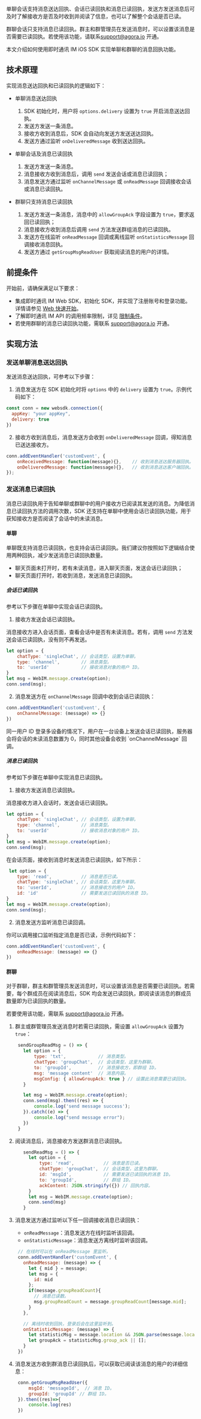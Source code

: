 单聊会话支持消息送达回执、会话已读回执和消息已读回执，发送方发送消息后可及时了解接收方是否及时收到并阅读了信息，也可以了解整个会话是否已读。

群聊会话只支持消息已读回执。群主和群管理员在发送消息时，可以设置该消息是否需要已读回执。若使用该功能，请联系[support@agora.io](mailto:support@agora.io) 开通。

本文介绍如何使用即时通讯 IM iOS SDK 实现单聊和群聊的消息回执功能。

## 技术原理

实现消息送达回执和已读回执的逻辑如下：

- 单聊消息送达回执

  1. SDK 初始化时，用户将 `options.delivery` 设置为 `true` 开启消息送达回执。
  2. 发送方发送一条消息。
  3. 接收方收到消息后，SDK 会自动向发送方发送送达回执。
  4. 发送方通过监听 `onDeliveredMessage` 收到送达回执。

- 单聊会话及消息已读回执
  1. 发送方发送一条消息。
  2. 消息接收方收到消息后，调用 `send` 发送会话或消息已读回执；
  3. 消息发送方通过监听 `onChannelMessage` 或 `onReadMessage` 回调接收会话或消息已读回执。

- 群聊只支持消息已读回执
  1. 发送方发送一条消息，消息中的 `allowGroupAck` 字段设置为 `true`，要求返回已读回执；
  2. 消息接收方收到消息后调用 `send` 方法发送群组消息的已读回执。
  3. 发送方在线监听 `onReadMessage` 回调或离线监听 `onStatisticsMessage` 回调接收消息回执。
  4. 发送方通过 `getGroupMsgReadUser` 获取阅读消息的用户的详情。

## 前提条件

开始前，请确保满足以下要求：

- 集成即时通讯 IM Web SDK，初始化 SDK，并实现了注册账号和登录功能。详情请参见 [Web 快速开始](./agora_chat_get_started_web)。
- 了解即时通讯 IM API 的调用频率限制，详见 [限制条件](./agora_chat_limitation)。
- 若使用群聊的消息已读回执功能，需联系 [support@agora.io](mailto:support@agora.io) 开通。

## 实现方法

### 发送单聊消息送达回执

发送消息送达回执，可参考以下步骤：

1. 消息发送方在 SDK 初始化时将 `options` 中的 `delivery` 设置为 `true`。示例代码如下：

```javascript
const conn = new websdk.connection({
  appKey: "your appKey",
  delivery: true
})
```

2. 接收方收到消息后，消息发送方会收到 `onDeliveredMessage` 回调，得知消息已送达接收方。

```javascript
conn.addEventHandler('customEvent', {
    onReceivedMessage: function(message){},    // 收到消息送达服务器回执。
    onDeliveredMessage: function(message){},   // 收到消息送达客户端回执。
});
```

### 发送消息已读回执

消息已读回执用于告知单聊或群聊中的用户接收方已阅读其发送的消息。为降低消息已读回执方法的调用次数，SDK 还支持在单聊中使用会话已读回执功能，用于获知接收方是否阅读了会话中的未读消息。

#### 单聊

单聊既支持消息已读回执，也支持会话已读回执。我们建议你按照如下逻辑结合使用两种回执，减少发送消息已读回执数量。

- 聊天页面未打开时，若有未读消息，进入聊天页面，发送会话已读回执；
- 聊天页面打开时，若收到消息，发送消息已读回执。

##### 会话已读回执

参考以下步骤在单聊中实现会话已读回执。

1. 接收方发送会话已读回执。

消息接收方进入会话页面，查看会话中是否有未读消息。若有，调用 `send` 方法发送会话已读回执，没有则不再发送。

```javascript
let option = {
    chatType: 'singleChat', // 会话类型，设置为单聊。
    type: 'channel',        // 消息类型。
    to: 'userId'            // 接收消息对象的用户 ID。
}
let msg = WebIM.message.create(option);
conn.send(msg);
```

2. 消息发送方在 `onChannelMessage` 回调中收到会话已读回执：

```javascript
conn.addEventHandler('customEvent', {
    onChannelMessage: (message) => {}
})
```

<div class="alert info">同一用户 ID 登录多设备的情况下，用户在一台设备上发送会话已读回执，服务器会将会话的未读消息数置为 0，同时其他设备会收到 `onChannelMessage` 回调。</div>

##### 消息已读回执

参考如下步骤在单聊中实现消息已读回执。

1. 接收方发送消息已读回执。

消息接收方进入会话时，发送会话已读回执。

```javascript
let option = {
    chatType: 'singleChat', // 会话类型，设置为单聊。
    type: 'channel',        // 消息类型。
    to: 'userId'            // 接收消息对象的用户 ID。
}
let msg = WebIM.message.create(option);
conn.send(msg);
```

在会话页面，接收到消息时发送消息已读回执，如下所示：

```javascript
 let option = {
    type: 'read',           // 消息是否已读。
    chatType: 'singleChat', // 会话类型，这里为单聊。
    to: 'userId',           // 消息接收方的用户 ID。
    id: 'id'                // 需要发送已读回执的消息 ID。
}
let msg = WebIM.message.create(option);
conn.send(msg);
```

2. 消息发送方监听消息已读回调。

你可以调用接口监听指定消息是否已读，示例代码如下：

```javascript
conn.addEventHandler('customEvent', {
    onReadMessage: (message) => {}
})
```
#### 群聊

对于群聊，群主和群管理员发送消息时，可以设置该消息是否需要已读回执。若需要，每个群成员在阅读消息后，SDK 均会发送已读回执，即阅读该消息的群成员数量即为已读回执的数量。

若要使用该功能，需联系 [support@agora.io](mailto:support@agora.io) 开通。

1. 群主或群管理员发送消息时若需已读回执，需设置 `allowGroupAck` 设置为 `true`：

   ```javascript
    sendGroupReadMsg = () => {
      let option = {
          type: 'txt',            // 消息类型。
          chatType: 'groupChat',  // 会话类型，这里为群聊。
          to: 'groupId',          // 消息接收方，即群组 ID。
          msg: 'message content'  // 消息内容。
          msgConfig: { allowGroupAck: true } // 设置此消息需要已读回执。
      }

      let msg = WebIM.message.create(option);
      conn.send(msg).then((res) => {
          console.log('send message success');
      }).catch((e) => {
          console.log("send message error");
      })
    }
   ```

2. 阅读消息后，消息接收方发送群消息已读回执。

   ```javascript
      sendReadMsg = () => {
        let option = {
            type: 'read',           // 消息是否已读。
            chatType: 'groupChat',  // 会话类型，这里为群聊。
            id: 'msgId',            // 需要发送已读回执的消息 ID。
            to: 'groupId',          // 群组 ID。
            ackContent: JSON.stringify({}) // 回执内容。
        }
        let msg = WebIM.message.create(option);
        conn.send(msg)
      }
   ```

3. 消息发送方通过监听以下任一回调接收消息已读回执：

   - `onReadMessage`：消息发送方在线时监听该回调。
   - `onStatisticMessage`：消息发送方离线时监听该回调。

   ```javascript
    // 在线时可以在 onReadMessage 里监听。
    conn.addEventHandler('customEvent', {
      onReadMessage: (message) => {
        let { mid } = message;
        let msg = {
          id: mid
        };
        if(message.groupReadCount){
          // 消息已读数。
          msg.groupReadCount = message.groupReadCount[message.mid];
        }
      },

      // 离线时收到回执，登录后会在这里监听到。
      onStatisticMessage: (message) => {
        let statisticMsg = message.location && JSON.parse(message.location);
        let groupAck = statisticMsg.group_ack || [];
      }
    })
   ```

4. 消息发送方收到群消息已读回执后，可以获取已阅读该消息的用户的详细信息：

   ```javascript
    conn.getGroupMsgReadUser({
        msgId: 'messageId',  // 消息 ID。
        groupId: 'groupId' // 群组 ID。
    }).then((res)=>{
        console.log(res)
    })
   ```